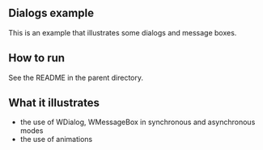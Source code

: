 Dialogs example
---------------

This is an example that illustrates some dialogs and message boxes.

How to run
----------

See the README in the parent directory.

What it illustrates
-------------------

- the use of WDialog, WMessageBox in synchronous and asynchronous modes
- the use of animations
